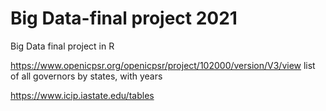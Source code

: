 # Big Data-final project 2021
Big Data final project in R

https://www.openicpsr.org/openicpsr/project/102000/version/V3/view 
list of all governors by states, with years

https://www.icip.iastate.edu/tables
